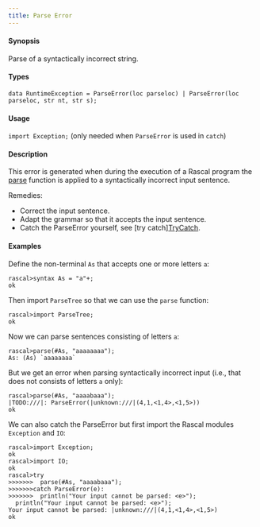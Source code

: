 ```yaml
---
title: Parse Error
---
```


#### Synopsis

Parse of a syntactically incorrect string.


#### Types

`data RuntimeException = ParseError(loc parseloc) | ParseError(loc parseloc, str nt, str s);`
       
#### Usage

`import Exception;` (only needed when `ParseError` is used in `catch`)


#### Description

This error is generated when during the execution of a Rascal program the
[parse](../../../Library/ParseTree.md#ParseTree-parse) function is applied to a syntactically incorrect input sentence.

Remedies:

*  Correct the input sentence.
*  Adapt the grammar so that it accepts the input sentence.
*  Catch the ParseError yourself, see [try catch][TryCatch](../../../Rascal/Statements/TryCatch).


#### Examples

Define the non-terminal `As` that accepts one or more letters `a`:

```rascal-shell
rascal>syntax As = "a"+;
ok
```
Then import `ParseTree` so that we can use the `parse` function:

```rascal-shell
rascal>import ParseTree;
ok
```
Now we can parse sentences consisting of letters `a`:

```rascal-shell
rascal>parse(#As, "aaaaaaaa");
As: (As) `aaaaaaaa`
```
But we get an error when parsing syntactically incorrect input  (i.e., that does not
consists of letters `a` only):

```rascal-shell
rascal>parse(#As, "aaaabaaa");
|TODO:///|: ParseError(|unknown:///|(4,1,<1,4>,<1,5>))
ok
```
We can also catch the ParseError but first import the Rascal modules `Exception` and `IO`:

```rascal-shell
rascal>import Exception;
ok
rascal>import IO;
ok
rascal>try 
>>>>>>>  parse(#As, "aaaabaaa"); 
>>>>>>>catch ParseError(e): 
>>>>>>>  println("Your input cannot be parsed: <e>");
  println("Your input cannot be parsed: <e>");
Your input cannot be parsed: |unknown:///|(4,1,<1,4>,<1,5>)
ok
```



